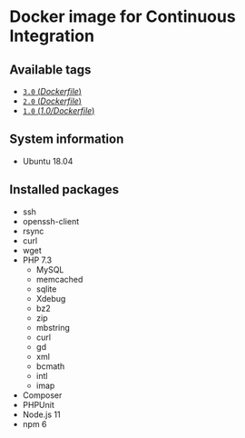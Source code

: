 # Docker image for Continuous Integration

## Available tags
- [`3.0` (_Dockerfile_)](https://github.com/vyuldashev/docker-ci-php-node/blob/master/Dockerfile)
- [`2.0` (_Dockerfile_)](https://github.com/vyuldashev/docker-ci-php-node/blob/master/2.0/Dockerfile)
- [`1.0` (_1.0/Dockerfile_)](https://github.com/vyuldashev/docker-ci-php-node/blob/master/1.0/Dockerfile)

## System information
  * Ubuntu 18.04

## Installed packages
  * ssh
  * openssh-client
  * rsync
  * curl
  * wget
  * PHP 7.3
    * MySQL
    * memcached
    * sqlite
    * Xdebug
    * bz2
    * zip
    * mbstring
    * curl
    * gd
    * xml
    * bcmath
    * intl
    * imap
  * Composer
  * PHPUnit
  * Node.js 11
  * npm 6
